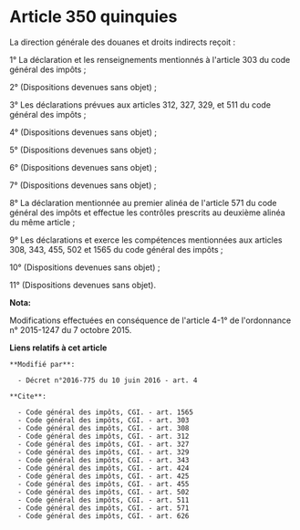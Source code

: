 # Article 350 quinquies

La direction générale des douanes et droits indirects reçoit : 

1° La déclaration et les renseignements mentionnés à l'article 303 du code général des impôts ; 

2° (Dispositions devenues sans objet) ; 

3° Les déclarations prévues aux articles 312, 327, 329, et 511 du code général des impôts ; 

4° (Dispositions devenues sans objet) ; 

5° (Dispositions devenues sans objet) ; 

6° (Dispositions devenues sans objet) ; 

7° (Dispositions devenues sans objet) ; 

8° La déclaration mentionnée au premier alinéa de l'article 571 du code général des impôts et effectue les contrôles
prescrits au deuxième alinéa du même article ; 

9° Les déclarations et exerce les compétences mentionnées aux articles 308, 343, 455, 502 et 1565 du code général des
impôts ; 

10° (Dispositions devenues sans objet) ; 

11° (Dispositions devenues sans objet).

**Nota:**

Modifications effectuées en conséquence de l'article 4-1° de l'ordonnance n° 2015-1247 du 7 octobre 2015.

**Liens relatifs à cet article**

	**Modifié par**:

	  - Décret n°2016-775 du 10 juin 2016 - art. 4

	**Cite**:

	  - Code général des impôts, CGI. - art. 1565
	  - Code général des impôts, CGI. - art. 303
	  - Code général des impôts, CGI. - art. 308
	  - Code général des impôts, CGI. - art. 312
	  - Code général des impôts, CGI. - art. 327
	  - Code général des impôts, CGI. - art. 329
	  - Code général des impôts, CGI. - art. 343
	  - Code général des impôts, CGI. - art. 424
	  - Code général des impôts, CGI. - art. 425
	  - Code général des impôts, CGI. - art. 455
	  - Code général des impôts, CGI. - art. 502
	  - Code général des impôts, CGI. - art. 511
	  - Code général des impôts, CGI. - art. 571
	  - Code général des impôts, CGI. - art. 626
